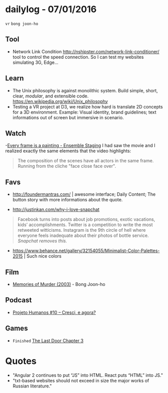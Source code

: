 # dailylog - 07/01/2016
`vr` `bong joon-ho`


## Tool

- Network Link Condition http://nshipster.com/network-link-conditioner/ tool to control the speed connection. So I can test my websites simulating 3G, Edge...

## Learn

- The Unix philosophy is against monolithic system. 
Build simple, short, clear, *modular*, and extensible code. https://en.wikipedia.org/wiki/Unix_philosophy
- Testing a VR project at D3, we realize how hard is translate 2D concepts for a 3D environment. Example: Visual identity, brand guidelines; text informations out of screen but immersive in scenario.


## Watch

-[Every frame is a painting - Ensemble Staging](https://www.youtube.com/watch?v=v4seDVfgwOg) I had saw the movie and I realized exactly the same elements that the video highlights:
> The composition of the scenes have all actors in the same frame. Running from the cliche "face close face over".

## Favs

- http://foundermantras.com/ | awesome interface; Daily Content; The button story with more informations about the quote.

- http://justinkan.com/why-i-love-snapchat
> Facebook turns into posts about job promotions, exotic vacations, kids’ accomplishments. Twitter is a competition to write the most retweeted witticisms. Instagram is the 9th circle of hell where everyone feels inadequate about their photos of bottle service. *Snapchat removes this.*

- https://www.behance.net/gallery/32154055/Minimalist-Color-Palettes-2015 | Such nice colors

## Film

- [Memories of Murder (2003)](http://letterboxd.com/film/memories-of-murder/) - Bong Joon-ho

## Podcast

- [Projeto Humanos #10 – Cresci, e agora?](http://www.b9.com.br/62621/podcasts/projeto-humanos/projeto-humanos-10-cresci-e-agora-cronicas/)

## Games

- `Finished` [The Last Door Chapter 3](https://thelastdoor.com/index.php/episode/the-four-witnesses)

# Quotes

- "Angular 2 continues to put “JS” into HTML. React puts “HTML” into JS."
- "txt-based websites should not exceed in size the major works of Russian literature."